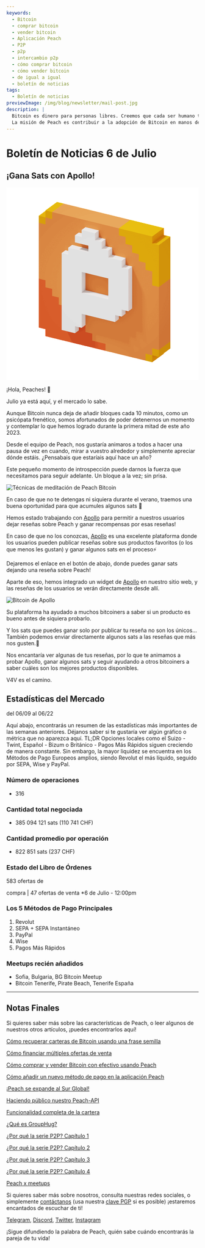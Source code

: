 ```yaml
---
keywords:
  - Bitcoin
  - comprar bitcoin
  - vender bitcoin
  - Aplicación Peach
  - P2P
  - p2p
  - intercambio p2p
  - cómo comprar bitcoin
  - cómo vender bitcoin
  - de igual a igual
  - boletín de noticias
tags:
  - Boletín de noticias
previewImage: /img/blog/newsletter/mail-post.jpg
description: |
  Bitcoin es dinero para personas libres. Creemos que cada ser humano tiene el derecho de elegir con qué dinero desea guardar su riqueza, el resultado de su trabajo, su tiempo y energía. Peach Bitcoin es la plataforma más fácil para comprar y vender bitcoin de igual a igual.
  La misión de Peach es contribuir a la adopción de Bitcoin en manos de las personas.
---
```


# Boletín de Noticias 6 de Julio

## ¡Gana Sats con Apollo!

![peachy peach bitcoin gif](/img/blog/newsletter/gif-peach.gif)

¡Hola, Peaches! 🍑

Julio ya está aquí, y el mercado lo sabe.

Aunque Bitcoin nunca deja de añadir bloques cada 10 minutos, como un psicópata frenético, somos afortunados de poder detenernos un momento y contemplar lo que hemos logrado durante la primera mitad de este año 2023.

Desde el equipo de Peach, nos gustaría animaros a todos a hacer una pausa de vez en cuando, mirar a vuestro alrededor y simplemente apreciar dónde estáis. ¿Pensabais que estaríais aquí hace un año?

Este pequeño momento de introspección puede darnos la fuerza que necesitamos para seguir adelante. Un bloque a la vez; sin prisa.

![Técnicas de meditación de Peach Bitcoin](https://img.mailinblue.com/5647291/images/content_library/original/64a677291de1ff5c3a31519d.jpg)

En caso de que no te detengas ni siquiera durante el verano, traemos una buena oportunidad para que acumules algunos sats 🤑

Hemos estado trabajando con [Apollo](https://heyapollo.com) para permitir a nuestros usuarios dejar reseñas sobre Peach y ganar recompensas por esas reseñas!

En caso de que no los conozcas, [Apollo](https://heyapollo.com) es una excelente plataforma donde los usuarios pueden publicar reseñas sobre sus productos favoritos (o los que menos les gustan) y ganar algunos sats en el proceso⚡

Dejaremos el enlace en el botón de abajo, donde puedes ganar sats dejando una reseña sobre Peach!

Aparte de eso, hemos integrado un widget de [Apollo](https://heyapollo.com) en nuestro sitio web, y las reseñas de los usuarios se verán directamente desde allí.

![Bitcoin de Apollo](https://img.mailinblue.com/5647291/images/content_library/original/64a67d44b27d7523353e499d.png)

Su plataforma ha ayudado a muchos bitcoiners a saber si un producto es bueno antes de siquiera probarlo.

Y los sats que puedes ganar solo por publicar tu reseña no son los únicos... También podemos enviar directamente algunos sats a las reseñas que más nos gusten.🍑

Nos encantaría ver algunas de tus reseñas, por lo que te animamos a probar Apollo, ganar algunos sats y seguir ayudando a otros bitcoiners a saber cuáles son los mejores productos disponibles.

V4V es el camino.

## Estadísticas del Mercado

del 06/09 al 06/22

Aquí abajo, encontrarás un resumen de las estadísticas más importantes de las semanas anteriores. Déjanos saber si te gustaría ver algún gráfico o métrica que no aparezca aquí.
TL;DR
Opciones locales como el Suizo - Twint, Español - Bizum o Británico - Pagos Más Rápidos siguen creciendo de manera constante.
Sin embargo, la mayor liquidez se encuentra en los Métodos de Pago Europeos amplios, siendo Revolut el más líquido, seguido por SEPA, Wise y PayPal.

### Número de operaciones

- 316

### Cantidad total negociada

- 385 094 121 sats (110 741 CHF)

### Cantidad promedio por operación

- 822 851 sats (237 CHF)

### Estado del Libro de Órdenes

583 ofertas de

 compra | 47 ofertas de venta
\*6 de Julio - 12:00pm

### Los 5 Métodos de Pago Principales

1. Revolut
2. SEPA + SEPA Instantáneo
3. PayPal
4. Wise
5. Pagos Más Rápidos

### Meetups recién añadidos

- Sofia, Bulgaria, BG Bitcoin Meetup
- Bitcoin Tenerife, Pirate Beach, Tenerife España

---

## Notas Finales

Si quieres saber más sobre las características de Peach, o leer algunos de nuestros otros artículos, ¡puedes encontrarlos aquí!

[Cómo recuperar carteras de Bitcoin usando una frase semilla](https://peachbitcoin.com/es/blog/how-to-restore-peach-wallet/)

[Cómo financiar múltiples ofertas de venta](https://peachbitcoin.com/es/blog/funding-multiple-sell-offers/)

[Cómo comprar y vender Bitcoin con efectivo usando Peach](https://peachbitcoin.com/es/blog/how-to-buy-and-sell-bitcoin-with-cash-using-peach/)

[Cómo añadir un nuevo método de pago en la aplicación Peach](https://peachbitcoin.com/es/blog/how-to-add-a-payment-method/)

[¡Peach se expande al Sur Global!](https://peachbitcoin.com/es/blog/peach-expands-to-the-global-south/)

[Haciendo público nuestro Peach-API](https://peachbitcoin.com/es/blog/making-our-peach-api-public/)

[Funcionalidad completa de la cartera](https://peachbitcoin.com/es/blog/full-wallet-functionality/)

[¿Qué es GroupHug?](https://peachbitcoin.com/es/blog/group-hug/)

[¿Por qué la serie P2P? Capítulo 1](https://peachbitcoin.com/es/blog/why-p2p-chapter-1/)

[¿Por qué la serie P2P? Capítulo 2](https://peachbitcoin.com/es/blog/why-p2p-chapter-2/)

[¿Por qué la serie P2P? Capítulo 3](https://peachbitcoin.com/es/blog/why-p2p-chapter-3-circular-economies/)

[¿Por qué la serie P2P? Capítulo 4](https://peachbitcoin.com/es/blog/why-p2p-chapter-4-chains-of-trust/)

[Peach x meetups](https://peachbitcoin.com/es/blog/peach-for-meetups/)

Si quieres saber más sobre nosotros, consulta nuestras redes sociales, o simplemente [contáctanos](mailto:hello@peachbitcoin.com) (usa nuestra [clave PGP](https://keys.openpgp.org/vks/v1/by-fingerprint/48339A19645E2E53488E0E5479E1B270FACD1BD2) si es posible) ¡estaremos encantados de escuchar de ti!

[Telegram](https://t.me/peachtopeach), [Discord](https://discord.gg/ypeHz3SW54), [Twitter](https://twitter.com/peachbitcoin), [Instagram](https://instagram.com/peachbitcoin)

¡Sigue difundiendo la palabra de Peach, quién sabe cuándo encontrarás la pareja de tu vida!
